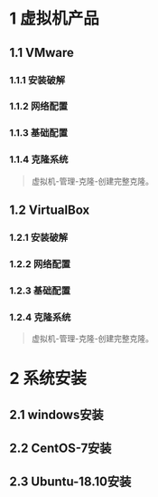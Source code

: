 # 1 虚拟机产品

## 1.1 VMware

### 1.1.1 安装破解



### 1.1.2 网络配置



### 1.1.3 基础配置





### 1.1.4 克隆系统

> 虚拟机-管理-克隆-创建完整克隆。



## 1.2 VirtualBox

### 1.2.1 安装破解



### 1.2.2 网络配置



### 1.2.3 基础配置





### 1.2.4 克隆系统

> 虚拟机-管理-克隆-创建完整克隆。





# 2 系统安装





## 2.1 windows安装



## 2.2 CentOS-7安装



## 2.3 Ubuntu-18.10安装

